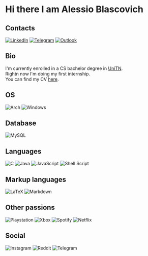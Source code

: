 # Hi there I am Alessio Blascovich 

## Contacts  
[![LinkedIn](https://img.shields.io/badge/linkedin-%230077B5.svg?style=for-the-badge&logo=linkedin&logoColor=white)](https://www.linkedin.com/in/alessio-blascovich/)
[![Telegram](https://img.shields.io/badge/Telegram-2CA5E0?style=for-the-badge&logo=telegram&logoColor=white)](https://t.me/alessio_blascovich)
[![Outlook](https://img.shields.io/badge/Microsoft_Outlook-0078D4?style=for-the-badge&logo=microsoft-outlook&logoColor=white)](mailto:blascovi@outlook.it)

## Bio
  
I'm currently enrolled in a CS bachelor degree in [UniTN](https://www.unitn.it/en).  
Rightn now I'm doing my first internship.   
You can find my CV [here](https://github.com/ElBlasco69/ElBlasco69/blob/main/AlessioBlascovichCV.pdf).  

## OS

![Arch](https://img.shields.io/badge/Arch%20Linux-1793D1?logo=arch-linux&logoColor=fff&style=for-the-badge) 
![Windows](https://img.shields.io/badge/Windows-0078D6?style=for-the-badge&logo=windows&logoColor=white)

## Database

![MySQL](https://img.shields.io/badge/mysql-%2300f.svg?style=for-the-badge&logo=mysql&logoColor=white)

## Languages

![C](https://img.shields.io/badge/c-%2300599C.svg?style=for-the-badge&logo=c&logoColor=white)
![Java](https://img.shields.io/badge/java-%23ED8B00.svg?style=for-the-badge&logo=java&logoColor=white)
![JavaScript](https://img.shields.io/badge/javascript-%23323330.svg?style=for-the-badge&logo=javascript&logoColor=%23F7DF1E)
![Shell Script](https://img.shields.io/badge/shell_script-%23121011.svg?style=for-the-badge&logo=gnu-bash&logoColor=white)

## Markup languages

![LaTeX](https://img.shields.io/badge/latex-%23008080.svg?style=for-the-badge&logo=latex&logoColor=white)
![Markdown](https://img.shields.io/badge/markdown-%23000000.svg?style=for-the-badge&logo=markdown&logoColor=white)

## Other passions

![Playstation](https://img.shields.io/badge/Playstation-003791?style=for-the-badge&logo=playstation&logoColor=white)
![Xbox](https://img.shields.io/badge/xbox-%23107C10.svg?style=for-the-badge&logo=xbox&logoColor=white)
![Spotify](https://img.shields.io/badge/Spotify-1ED760?style=for-the-badge&logo=spotify&logoColor=white)
![Netflix](https://img.shields.io/badge/Netflix-E50914?style=for-the-badge&logo=netflix&logoColor=white)

## Social

![Instagram](https://img.shields.io/badge/Instagram-%23E4405F.svg?style=for-the-badge&logo=Instagram&logoColor=white)
![Reddit](https://img.shields.io/badge/Reddit-FF4500?style=for-the-badge&logo=reddit&logoColor=white)
![Telegram](https://img.shields.io/badge/Telegram-2CA5E0?style=for-the-badge&logo=telegram&logoColor=white)
